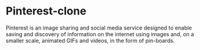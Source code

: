 # Pinterest-clone
Pinterest is an image sharing and social media service designed to enable saving and discovery of information on the internet using images and, on a smaller scale, animated GIFs and videos, in the form of pin-boards.
